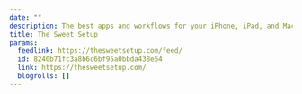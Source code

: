 ```yaml
---
date: ""
description: The best apps and workflows for your iPhone, iPad, and Mac
title: The Sweet Setup
params:
  feedlink: https://thesweetsetup.com/feed/
  id: 8240b71fc3a8b6c6bf95a0bbda438e64
  link: https://thesweetsetup.com/
  blogrolls: []
---
```

